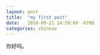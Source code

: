 ```yaml
---
layout: post
title:  "my first post"
date:   2018-09-21 14:59:09 -0700
categories: chinese
---
```


你好吗。

